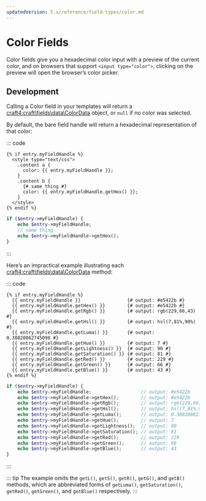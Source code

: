 ```yaml
---
updatedVersion: 5.x/reference/field-types/color.md
---
```


# Color Fields

Color fields give you a hexadecimal color input with a preview of the current color, and on browsers that support `<input type="color">`, clicking on the preview will open the browser’s color picker.

## Development

Calling a Color field in your templates will return a <craft4:craft\fields\data\ColorData> object, or `null` if no color was selected.

By default, the bare field handle will return a hexadecimal representation of that color:

::: code
```twig
{% if entry.myFieldHandle %}
  <style type="text/css">
    .content a {
      color: {{ entry.myFieldHandle }};
    }
    .content b {
      {# same thing #}
      color: {{ entry.myFieldHandle.getHex() }};
    }
  </style>
{% endif %}
```
```php
if ($entry->myFieldHandle) {
    echo $entry->myFieldHandle;
    // same thing
    echo $entry->myFieldHandle->getHex();
}
```
:::

Here’s an impractical example illustrating each <craft4:craft\fields\data\ColorData> method:

::: code
```twig
{% if entry.myFieldHandle %}
  {{ entry.myFieldHandle }}                 {# output: #e5422b #}
  {{ entry.myFieldHandle.getHex() }}        {# output: #e5422b #}
  {{ entry.myFieldHandle.getRgb() }}        {# output: rgb(229,66,43) #}
  {{ entry.myFieldHandle.getHsl() }}        {# output: hsl(7,81%,90%) #}
  {{ entry.myFieldHandle.getLuma() }}       {# output: 0.38820862745098 #}
  {{ entry.myFieldHandle.getHue() }}        {# output: 7 #}
  {{ entry.myFieldHandle.getLightness() }}  {# output: 90 #}
  {{ entry.myFieldHandle.getSaturation() }} {# output: 81 #}
  {{ entry.myFieldHandle.getRed() }}        {# output: 229 #}
  {{ entry.myFieldHandle.getGreen() }}      {# output: 66 #}
  {{ entry.myFieldHandle.getBlue() }}       {# output: 43 #}
{% endif %}
```
```php
if ($entry->myFieldHandle) {
    echo $entry->myFieldHandle;                  // output: #e5422b
    echo $entry->myFieldHandle->getHex();        // output: #e5422b
    echo $entry->myFieldHandle->getRgb();        // output: rgb(229,66,43)
    echo $entry->myFieldHandle->getHsl();        // output: hsl(7,81%,90%)
    echo $entry->myFieldHandle->getLuma();       // output: 0.38820862745098
    echo $entry->myFieldHandle->getHue();        // output: 7
    echo $entry->myFieldHandle->getLightness();  // output: 90
    echo $entry->myFieldHandle->getSaturation(); // output: 81
    echo $entry->myFieldHandle->getRed();        // output: 229
    echo $entry->myFieldHandle->getGreen();      // output: 66
    echo $entry->myFieldHandle->getBlue();       // output: 43
}
```
:::

::: tip
The example omits the `getL()`, `getS()`, `getR()`, `getG()`, and `getB()` methods, which are abbreviated forms of `getLuma()`, `getSaturation()`, `getRed()`, `getGreen()`, and `getBlue()` respectively.
:::

